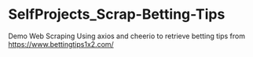 # SelfProjects_Scrap-Betting-Tips
Demo Web Scraping Using axios and cheerio to retrieve betting tips from https://www.bettingtips1x2.com/

